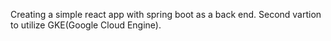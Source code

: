 Creating a simple react app with spring boot as a back end. Second vartion to utilize GKE(Google Cloud Engine).
